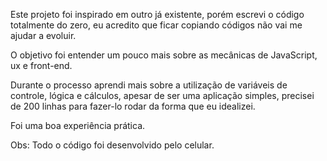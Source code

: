Este projeto foi inspirado em outro já existente, porém escrevi o código totalmente do zero, eu acredito que ficar copiando códigos não vai me ajudar a evoluir.

O objetivo foi entender um pouco mais sobre as mecânicas de JavaScript, ux e front-end.

Durante o processo aprendi mais sobre a utilização de variáveis de controle, lógica e cálculos, apesar de ser uma aplicação simples, precisei de 200 linhas para fazer-lo rodar da forma que eu idealizei.

Foi uma boa experiência prática.

Obs: Todo o código foi desenvolvido pelo celular.
